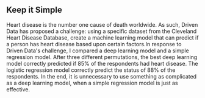 ## Keep it Simple

Heart disease is the number one cause of death worldwide. As such, Driven Data has proposed a challenge: using a specific dataset from the Cleveland Heart Disease Database, create a machine learning model that can predict if a person has heart disease based upon certain factors.In response to Driven Data's challenge, I compared a deep learning model and a  simple regression model. After three different permutations, the best deep learning model correctly predicted if 85% of the respondents had heart disease. The logistic regression model correctly predict the status of 88% of the respondents. In the end, it is unnecessary to use something as complicated as a deep learning model, when a simple regression model is just as effective.
